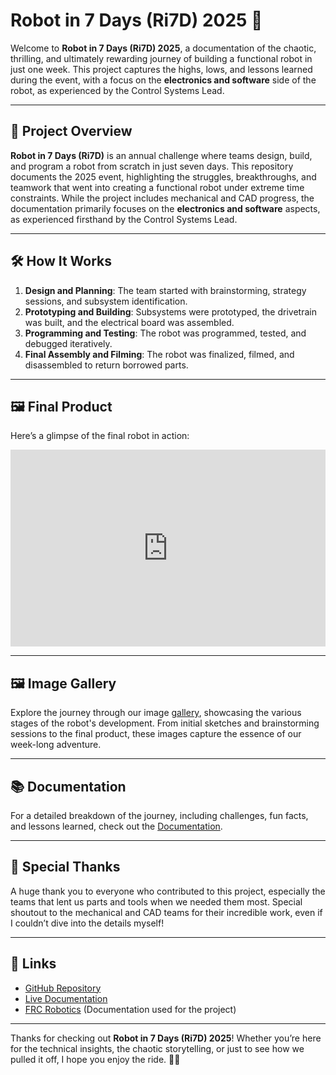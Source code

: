 # Robot in 7 Days (Ri7D) 2025 🤖

Welcome to **Robot in 7 Days (Ri7D) 2025**, a documentation of the chaotic, thrilling, and ultimately rewarding journey of building a functional robot in just one week. This project captures the highs, lows, and lessons learned during the event, with a focus on the **electronics and software** side of the robot, as experienced by the Control Systems Lead.

---

## 📖 Project Overview

**Robot in 7 Days (Ri7D)** is an annual challenge where teams design, build, and program a robot from scratch in just seven days. This repository documents the 2025 event, highlighting the struggles, breakthroughs, and teamwork that went into creating a functional robot under extreme time constraints. While the project includes mechanical and CAD progress, the documentation primarily focuses on the **electronics and software** aspects, as experienced firsthand by the Control Systems Lead.

---

## 🛠️ How It Works

1. **Design and Planning**: The team started with brainstorming, strategy sessions, and subsystem identification.
2. **Prototyping and Building**: Subsystems were prototyped, the drivetrain was built, and the electrical board was assembled.
3. **Programming and Testing**: The robot was programmed, tested, and debugged iteratively.
4. **Final Assembly and Filming**: The robot was finalized, filmed, and disassembled to return borrowed parts.

---

## 🖼️ Final Product

Here’s a glimpse of the final robot in action:

<div style="position: relative; padding-bottom: 62.5%; height: 0; overflow: hidden; -ms-overflow-style: none; scrollbar-width: none;">
    <iframe 
        id="weetPlayer" 
        type="text/html" 
        src="https://app.weet.co/embed/8f537350/demo" 
        allowfullscreen 
        frameborder="0" 
        style="position: absolute; top: 0; left: 0; width: 100%; height: 100%; border: none; overflow: hidden;">
    </iframe>
</div>

---

## 🖼️ Image Gallery

Explore the journey through our image [gallery](https://github.com/MNTadros/RI7D), showcasing the various stages of the robot's development. From initial sketches and brainstorming sessions to the final product, these images capture the essence of our week-long adventure.

---

## 📚 Documentation

For a detailed breakdown of the journey, including challenges, fun facts, and lessons learned, check out the [Documentation](https://github.com/MNTadros/RI7D).

---

## 🙏 Special Thanks

A huge thank you to everyone who contributed to this project, especially the teams that lent us parts and tools when we needed them most. Special shoutout to the mechanical and CAD teams for their incredible work, even if I couldn’t dive into the details myself!

---

## 🔗 Links

- [GitHub Repository](https://github.com/MNTadros/RI7D)
- [Live Documentation](https://github.com/MNTadros/RI7D)
- [FRC Robotics](https://docs.wpilib.org/en/stable/index.html) (Documentation used for the project)

---

Thanks for checking out **Robot in 7 Days (Ri7D) 2025**! Whether you’re here for the technical insights, the chaotic storytelling, or just to see how we pulled it off, I hope you enjoy the ride. 🚀🤖